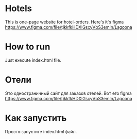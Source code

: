 # Hotels
  This is one-page website for hotel-orders. Here's it's figma https://www.figma.com/file/tjkkfkHDXlGscyVbS3emln/Lagoona
# How to run
  Just execute index.html file.
  
# Отели
  Это одностраничный сайт для заказов отелей. Вот его figma https://www.figma.com/file/tjkkfkHDXlGscyVbS3emln/Lagoona
# Как запустить
  Просто запустите index.html файл.
